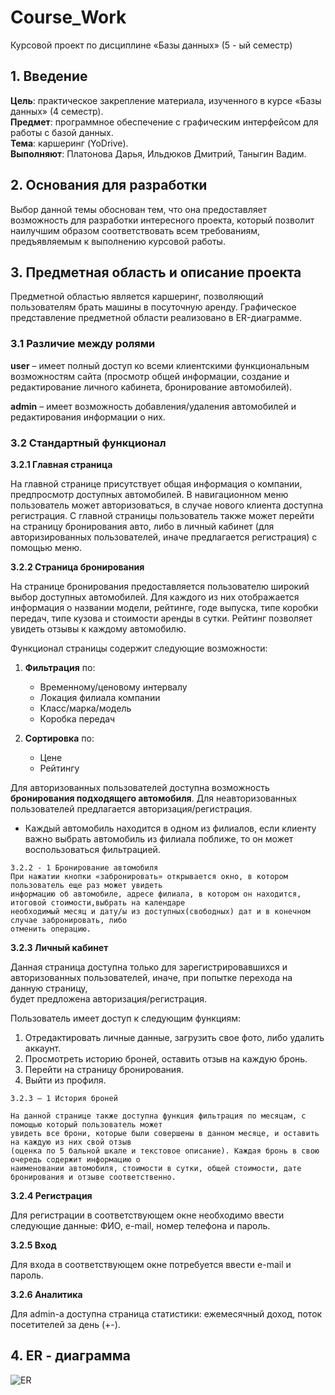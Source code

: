 # Course_Work

Курсовой проект по дисциплине «Базы данных» (5 - ый семестр)

## 1. Введение
 
**Цель**: практическое закрепление материала, изученного в курсе «Базы данных» (4 семестр).  
**Предмет**: программное обеспечение с графическим интерфейсом для работы с базой данных.  
**Тема**: каршеринг (YoDrive).  
**Выполняют**: Платонова Дарья, Ильдюков Дмитрий, Таныгин Вадим.  
 
## 2. Основания для разработки
 
Выбор данной темы обоснован тем, что она предоставляет возможность для разработки интересного проекта, который позволит наилучшим образом соответствовать всем требованиям, предъявляемым к выполнению курсовой работы.
 
## 3. Предметная область и описание проекта
 
Предметной областью является каршеринг, позволяющий пользователям брать машины в посуточную аренду. Графическое представление предметной области реализовано в ER-диаграмме.
 
### 3.1 Различие между ролями 
 
**user** – имеет полный доступ ко всеми клиентскими функциональным возможностям сайта (просмотр общей информации, создание и редактирование личного кабинета, бронирование автомобилей).  
 
**admin** – имеет возможность добавления/удаления автомобилей и редактирования информации о них.  
 
### 3.2 Стандартный функционал
 
**3.2.1 Главная страница**
 
На главной странице присутствует общая информация о компании, предпросмотр доступных автомобилей. В навигационном меню пользователь может авторизоваться, в случае нового клиента доступна регистрация. С главной страницы пользователь также может перейти на страницу бронирования авто, либо в личный кабинет (для авторизированных пользователей, иначе предлагается регистрация) с помощью меню.
 
**3.2.2 Страница бронирования**
 
На странице бронирования предоставляется пользователю широкий выбор доступных автомобилей. Для каждого из них отображается информация о названии модели, рейтинге, годе выпуска, типе коробки передач, типе кузова и стоимости аренды в сутки. Рейтинг позволяет увидеть отзывы к каждому автомобилю.
 
Функционал страницы содержит следующие возможности: 
1. **Фильтрация** по:
   - Временному/ценовому интервалу
   - Локация филиала компании
   - Класс/марка/модель
   - Коробка передач

2. **Сортировка** по:
   - Цене
   - Рейтингу
 
Для авторизованных пользователей доступна возможность __бронирования подходящего автомобиля__. Для неавторизованных пользователей предлагается авторизация/регистрация.

* Каждый автомобиль находится в одном из филиалов, если клиенту важно выбрать автомобиль из филиала поближе, то он может воспользоваться фильтрацией.
````
3.2.2 - 1 Бронирование автомобиля
При нажатии кнопки «забронировать» открывается окно, в котором пользователь еще раз может увидеть  
информацию об автомобиле, адресе филиала, в котором он находится, итоговой стоимости,выбрать на календаре  
необходимый месяц и дату/ы из доступных(свободных) дат и в конечном случае забронировать, либо  
отменить операцию.
````

**3.2.3 Личный кабинет**
 
Данная страница доступна только для зарегистрировавшихся и авторизованных пользователей, иначе, при попытке перехода на данную страницу,   
будет предложена авторизация/регистрация.

Пользователь имеет доступ к следующим функциям:

1. Отредактировать личные данные, загрузить свое фото, либо удалить аккаунт.
2. Просмотреть историю броней, оставить отзыв на каждую бронь.
3. Перейти на страницу бронирования.
4. Выйти из профиля.
````
3.2.3 – 1 История броней
 
На данной странице также доступна функция фильтрация по месяцам, с помощью который пользователь может  
увидеть все брони, которые были совершены в данном месяце, и оставить на каждую из них свой отзыв  
(оценка по 5 бальной шкале и текстовое описание). Каждая бронь в свою очередь содержит информацию о  
наименовании автомобиля, стоимости в сутки, общей стоимости, дате бронирования и отзыве соответственно.
```` 
**3.2.4 Регистрация**

Для регистрации в соответствующем окне необходимо ввести следующие данные: ФИО, e-mail, номер телефона и пароль.

**3.2.5 Вход**
 
Для входа в соответствующем окне потребуется ввести e-mail и пароль.

**3.2.6 Аналитика**

Для admin-а доступна страница статистики: ежемесячный доход, поток посетителей за день (+-).

## 4. ER - диаграмма 

<picture>
  <img alt="ER" src="https://sun9-9.userapi.com/impg/I31_nCIWlQ6jR7r0UJhyYPUfP3-2rPIyNLeGQA/VFJgaeGU5vU.jpg?size=1112x820&quality=96&sign=407a84d01c6e3630d0e0d3e0c28897b5&type=album![image](https://github.com/YoDrive/Course_Work/assets/99831225/96414c82-468d-45c8-86b0-d81cb0f63849)">
</picture>



